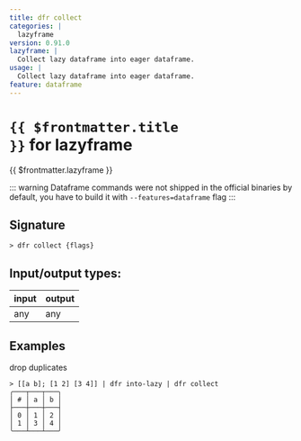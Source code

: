 ```yaml
---
title: dfr collect
categories: |
  lazyframe
version: 0.91.0
lazyframe: |
  Collect lazy dataframe into eager dataframe.
usage: |
  Collect lazy dataframe into eager dataframe.
feature: dataframe
---
```

<!-- This file is automatically generated. Please edit the command in https://github.com/nushell/nushell instead. -->

# <code>{{ $frontmatter.title }}</code> for lazyframe

<div class='command-title'>{{ $frontmatter.lazyframe }}</div>


::: warning
Dataframe commands were not shipped in the official binaries by default, you have to build it with `--features=dataframe` flag
:::
## Signature

```> dfr collect {flags} ```


## Input/output types:

| input | output |
| ----- | ------ |
| any   | any    |

## Examples

drop duplicates
```nu
> [[a b]; [1 2] [3 4]] | dfr into-lazy | dfr collect
╭───┬───┬───╮
│ # │ a │ b │
├───┼───┼───┤
│ 0 │ 1 │ 2 │
│ 1 │ 3 │ 4 │
╰───┴───┴───╯

```
